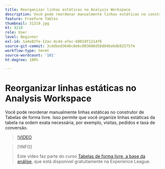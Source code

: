 ```yaml
---
title: Reorganizar linhas estáticas no Analysis Workspace
description: Você pode reordenar manualmente linhas estáticas no construtor de Tabelas de forma livre. Isso permite que você organize linhas estáticas da tabela na ordem exata necessária, por exemplo, visitas, pedidos e taxa de conversão.
feature: Freeform Tables
thumbnail: 31319.jpg
kt: 4218
role: User
level: Beginner
exl-id: 1a4e82fe-12ac-4c44-afec-60010f1214f6
source-git-commit: 3cddbed3646c8e6c003088d58d84be6db9257574
workflow-type: tm+mt
source-wordcount: '101'
ht-degree: 100%

---
```


# Reorganizar linhas estáticas no Analysis Workspace

Você pode reordenar manualmente linhas estáticas no construtor de Tabelas de forma livre. Isso permite que você organize linhas estáticas da tabela na ordem exata necessária, por exemplo, visitas, pedidos e taxa de conversão.

>[!VIDEO](https://video.tv.adobe.com/v/31319/?quality=12)

>[!INFO]
>
> Este vídeo faz parte do curso [Tabelas de forma livre, a base da análise](https://experienceleague.adobe.com/?recommended=Analytics-U-1-2020.3&amp;lang=pt-BR), que está disponível gratuitamente na Experience League.
